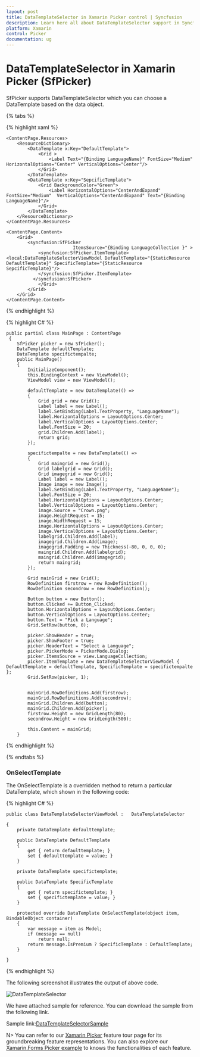 ```yaml
---
layout: post
title: DataTemplateSelector in Xamarin Picker control | Syncfusion
description: Learn here all about DataTemplateSelector support in Syncfusion Xamarin Picker (SfPicker) control and more.
platform: Xamarin
control: Picker
documentation: ug
---
```



# DataTemplateSelector in Xamarin Picker (SfPicker)

SfPicker supports DataTemplateSelector which you can choose a DataTemplate based on the data object.

{% tabs %}

{% highlight xaml %}

    <ContentPage.Resources>
        <ResourceDictionary>
            <DataTemplate x:Key="DefaultTemplate">
                <Grid >
                    <Label Text="{Binding LanguageName}" FontSize="Medium" HorizontalOptions="Center" VerticalOptions="Center"/>
                </Grid>
            </DataTemplate>
            <DataTemplate x:Key="SepcificTemplate">
                <Grid BackgroundColor="Green">
                    <Label HorizontalOptions="CenterAndExpand" FontSize="Medium"  VerticalOptions="CenterAndExpand" Text="{Binding LanguageName}"/>
                </Grid>
            </DataTemplate>
        </ResourceDictionary>
    </ContentPage.Resources>

    <ContentPage.Content>
        <Grid>
            <syncfusion:SfPicker                  
                             ItemsSource="{Binding LanguageCollection }" >
                <syncfusion:SfPicker.ItemTemplate>            <local:DataTemplateSelectorViewModel DefaultTemplate="{StaticResource DefaultTemplate}" SpecificTemplate="{StaticResource SepcificTemplate}"/>
                </syncfusion:SfPicker.ItemTemplate>   
              </syncfusion:SfPicker>
                </Grid>
            </Grid>
        </Grid>
    </ContentPage.Content>

{% endhighlight %}

{% highlight C# %}

    public partial class MainPage : ContentPage
     {
        SfPicker picker = new SfPicker();
        DataTemplate defaultTemplate;
        DataTemplate specifictempalte;
        public MainPage()
        {
            InitializeComponent();
            this.BindingContext = new ViewModel();
            ViewModel view = new ViewModel();

            defaultTemplate = new DataTemplate(() =>
            {
                Grid grid = new Grid();
                Label label = new Label();
                label.SetBinding(Label.TextProperty, "LanguageName");
                label.HorizontalOptions = LayoutOptions.Center;
                label.VerticalOptions = LayoutOptions.Center;
                label.FontSize = 20;
                grid.Children.Add(label);
                return grid;
            });

            specifictempalte = new DataTemplate(() =>
            {
                Grid maingrid = new Grid();
                Grid labelgrid = new Grid();
                Grid imagegrid = new Grid();
                Label label = new Label();
                Image image = new Image();
                label.SetBinding(Label.TextProperty, "LanguageName");
                label.FontSize = 20;
                label.HorizontalOptions = LayoutOptions.Center;
                label.VerticalOptions = LayoutOptions.Center;
                image.Source = "Crown.png";
                image.HeightRequest = 15;
                image.WidthRequest = 15;
                image.HorizontalOptions = LayoutOptions.Center;
                image.VerticalOptions = LayoutOptions.Center;
                labelgrid.Children.Add(label);
                imagegrid.Children.Add(image);
                imagegrid.Padding = new Thickness(-80, 0, 0, 0);
                maingrid.Children.Add(labelgrid);
                maingrid.Children.Add(imagegrid);
                return maingrid;
            });

            Grid mainGrid = new Grid();
            RowDefinition firstrow = new RowDefinition();
            RowDefinition secondrow = new RowDefinition();

            Button button = new Button();
            button.Clicked += Button_Clicked;
            button.HorizontalOptions = LayoutOptions.Center;
            button.VerticalOptions = LayoutOptions.Center;
            button.Text = "Pick a Language";
            Grid.SetRow(button, 0);

            picker.ShowHeader = true;
            picker.ShowFooter = true;
            picker.HeaderText = "Select a Language";
            picker.PickerMode = PickerMode.Dialog;
            picker.ItemsSource = view.LanguageCollection;
            picker.ItemTemplate = new DataTemplateSelectorViewModel { DefaultTemplate = defaultTemplate, SpecificTemplate = specifictempalte };
            Grid.SetRow(picker, 1);
            

            mainGrid.RowDefinitions.Add(firstrow);
            mainGrid.RowDefinitions.Add(secondrow);
            mainGrid.Children.Add(button);
            mainGrid.Children.Add(picker);
            firstrow.Height = new GridLength(80);
            secondrow.Height = new GridLength(500);

            this.Content = mainGrid;
        }

{% endhighlight %}

{% endtabs %}

### OnSelectTemplate

 The OnSelectTemplate is a overridden method  to return a particular DataTemplate, which shown in the following code:

{% highlight C# %}
	
    public class DataTemplateSelectorViewModel :   DataTemplateSelector

    {
        private DataTemplate defaulttemplate;

        public DataTemplate DefaultTemplate
        {
            get { return defaulttemplate; }
            set { defaulttemplate = value; }
        }

        private DataTemplate specifictemplate;

        public DataTemplate SpecificTemplate
        {
            get { return specifictemplate; }
            set { specifictemplate = value; }
        }

        protected override DataTemplate OnSelectTemplate(object item, BindableObject container)
        {
            var message = item as Model;
            if (message == null)
                return null;
            return message.IsPremium ? SpecificTemplate : DefaultTemplate; 
        }

    }
  
{% endhighlight %}

The following screenshot illustrates the output of above code.

![DataTemplateSelector](images/DataTemplateSelector.png)

We have attached sample for reference. You can download the sample from the following link.

Sample link:[DataTemplateSelectorSample](https://github.com/SyncfusionExamples/data-template-selector-picker)

N> You can refer to our [Xamarin Picker](https://www.syncfusion.com/xamarin-ui-controls/xamarin-picker) feature tour page for its groundbreaking feature representations. You can also explore our [Xamarin.Forms Picker example](https://github.com/syncfusion/xamarin-demos/tree/master/Forms/Picker) to knows the functionalities of each feature.